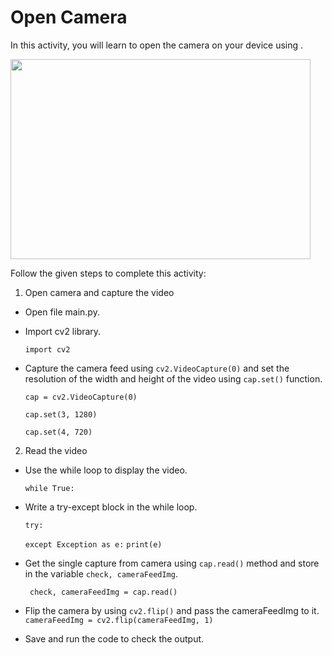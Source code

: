 Open Camera
============


In this activity, you will learn to open the camera on your device using .




<img src= "https://media.slid.es/uploads/1525749/images/10509559/SA1.png" width = "480" height = "320">




Follow the given steps to complete this activity:
1. Open camera and capture the video


* Open file main.py.


* Import cv2 library.


  `import cv2`


* Capture the camera feed using `cv2.VideoCapture(0)` and set the resolution of the width and height of the video using `cap.set()` function.


  `cap = cv2.VideoCapture(0)`


  `cap.set(3, 1280)`


  `cap.set(4, 720)`


2. Read the video


* Use the while loop to display the video.


  `while True:`


* Write a try-except block in the while loop.


 
    `try:`
   
    `except Exception as e:`
        `print(e)`


* Get the single capture from camera using `cap.read()` method and store in the variable `check, cameraFeedImg`.


  ` check, cameraFeedImg = cap.read()`


* Flip the camera by using `cv2.flip()` and pass the cameraFeedImg to it.
  `cameraFeedImg = cv2.flip(cameraFeedImg, 1)`


* Save and run the code to check the output.
